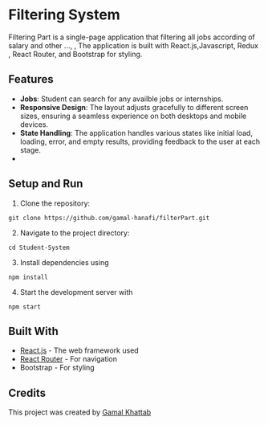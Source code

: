 # Filtering  System

Filtering Part is a single-page application that filtering all jobs according of salary and other ..., , The application is built with React.js,Javascript, Redux , React Router, and Bootstrap for styling.

## Features

- **Jobs**: Student can search for any availble jobs or internships.
- **Responsive Design**: The layout adjusts gracefully to different screen sizes, ensuring a seamless experience on both desktops and mobile devices.
- **State Handling**: The application handles various states like initial load, loading, error, and empty results, providing feedback to the user at each stage.
- 
## Setup and Run

1. Clone the repository:

```
git clone https://github.com/gamal-hanafi/filterPart.git
```

2. Navigate to the project directory:

```
cd Student-System
```

3. Install dependencies using

```
npm install
```

4. Start the development server with

```
npm start
```

## Built With

- [React.js](https://reactjs.org/) - The web framework used
- [React Router](https://reactrouter.com/) - For navigation
- Bootstrap - For styling 


## Credits

This project was created by [Gamal Khattab](https://github.com/gamal-hanafi)
